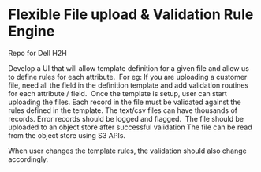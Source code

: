# Flexible File upload & Validation Rule Engine
Repo for Dell H2H

Develop a UI that will allow template definition for a given file and allow us to define rules for each attribute.  For eg: If you are uploading a customer file, need all the field in the definition template and add validation routines for each attribute / field. 
Once the template is setup, user can start uploading the files. Each record in the file must be validated against the rules defined in the template. The text/csv files can have thousands of records.
Error records should be logged and flagged. 
The file should be uploaded to an object store after successful validation
The file can be read from the object store using S3 APIs. 

When user changes the template rules, the validation should also change accordingly. 

